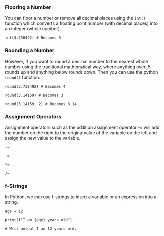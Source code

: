 ### Flooring a Number
You can floor a number or remove all decimal places using the `int()` function which converts a floating point number (with decimal places) into an integer (whole number).

`int(3.738492) # Becomes 3` 

### Rounding a Number
However, if you want to round a decimal number to the nearest whole number using the traditional mathematical way, where anything over .5 rounds up and anything below rounds down. Then you can use the python `round()` function.

`round(3.738492) # Becomes 4`

`round(3.14159) # Becomes 3`

`round(3.14159, 2) # Becomes 3.14`

### Assignment Operators
Assignment operators such as the addition assignment operator `+=` will add the number on the right to the original value of the variable on the left and assign the new value to the variable.

`+=`

`-=`

`*=`

`/=`

### f-Strings
In Python, we can use f-strings to insert a variable or an expression into a string.

`age = 12`

`print(f"I am {age} years old")`

`# Will output I am 12 years old.`